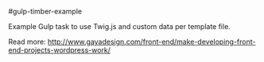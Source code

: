 #gulp-timber-example

Example Gulp task to use Twig.js and custom data per template file.

Read more: http://www.gayadesign.com/front-end/make-developing-front-end-projects-wordpress-work/